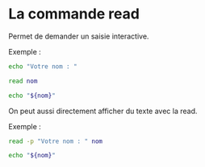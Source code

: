 # La commande read

Permet de demander un saisie interactive.

Exemple :

```bash
echo "Votre nom : "

read nom

echo "${nom}"

``` 

On peut aussi directement afficher du texte avec la read.

Exemple :

```bash
read -p "Votre nom : " nom

echo "${nom}"

```

